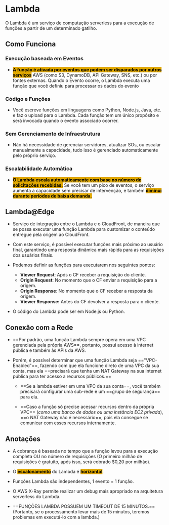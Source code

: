 # Lambda
O Lambda é um serviço de computação serverless para a execução de funções a partir de um determinado gatilho.

## Como Funciona
### Execução baseada em Eventos
- <span style="background-color: #e0a800; color: black;font-weight:bold">A função é ativada por eventos que podem ser disparados por outros serviços</span> AWS (como S3, DynamoDB, API Gateway, SNS, etc.) ou por fontes externas. Quando o Evento ocorre, o Lambda executa uma função que você definiu para processar os dados do evento

### Código e Funções
- Você escreve funções em linguagens como Python, Node.js, Java, etc. e faz o upload para o Lambda. Cada função tem um único propósito e será invocada quando o evento associado ocorrer.

### Sem Gerenciamento de Infraestrutura
- Não há necessidade de gerenciar servidores, atualizar SOs, ou escalar manualmente a capacidade, tudo isso é gerenciado automaticamente pelo próprio serviço.

### Escalabilidade Automática
- <span style="background-color: #e0a800; color: black;font-weight:bold">O Lambda escala automaticamente com base no número de solicitações recebidas.</span> Se você tem um pico de eventos, o serviço aumenta a capacidade sem precisar de intervenção, e também <span style="background-color: #e0a800; color: black;font-weight:bold">diminui durante períodos de baixa demanda.</span>


## Lambda@Edge
- Serviço de integração entre o Lambda e o CloudFront, de maneira que se possa executar uma função Lambda para customizar o conteúdo entregue pela origem ao CloudFront.

- Com este serviço, é possível executar funções mais próximo ao usuário final, garantindo uma resposta dinâmica mais rápida para as requisições dos usuários finais.

- Podemos definir as funções para executarem nos seguintes pontos:
	- **Viewer Request**: Após o CF receber a requisição do cliente.
	- **Origin Request**: No momento que o CF enviar a requisição para a origem.
	- **Origin Response**: No momento que o CF receber a resposta da origem. 
	- **Viewer Response:** Antes do CF devolver a resposta para o cliente.

- O código do Lambda pode ser em Node.js ou Python.

## Conexão com a Rede
- ==Por padrão, uma função Lambda sempre opera em uma VPC gerenciada pela própria AWS==, portanto, possui acesso à internet pública e também às APIs da AWS.

- Porém, é possível determinar que uma função Lambda seja =="VPC-Enabled"==, fazendo com que ela funcione direto de uma VPC da sua conta, mas ela ==precisará que tenha um NAT Gateway na sua internet pública para ter acesso a recursos públicos.==

	- ==Se a lambda estiver em uma VPC da sua conta==, você também precisará configurar uma sub-rede e um ==grupo de segurança== para ela.

	- ==Caso a função só precise acessar recursos dentro da própria VPC== (*como uma banco de dados ou uma instância EC2 privada*), ==o NAT Gateway não é necessário==, pois ela consegue se comunicar com esses recursos internamente.
## Anotações
- A cobrança é baseada no tempo que a função levou para a execução completa OU no número de requisições (O primeiro milhão de requisições é gratuito, após isso, será cobrado $0,20 por milhão).

- O <span style="background-color: #e0a800; color: black;font-weight:bold">escalonamento</span> do Lambda é <span style="background-color: #e0a800; color: black;font-weight:bold"> horizontal</span>.

- Funções Lambda são independentes, 1 evento = 1 função.

- O AWS X-Ray permite realizar um debug mais apropriado na arquitetura serverless do Lambda.

- ==FUNÇÕES LAMBDA POSSUEM UM TIMEOUT DE 15 MINUTOS.== (Portanto, se o processamento levar mais de 15 minutos, teremos problemas em executá-lo com a lambda.)